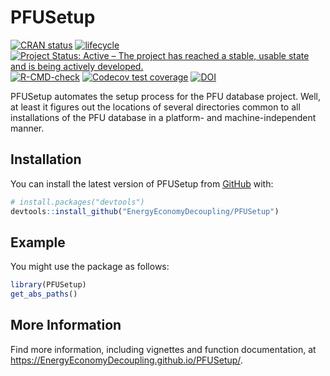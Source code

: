 
<!-- README.md is generated from README.Rmd. Please edit README.Rmd -->

# PFUSetup

<!-- badges: start -->

[![CRAN
status](https://www.r-pkg.org/badges/version/Recca)](https://cran.r-project.org/package=PFUSetup)
[![lifecycle](https://img.shields.io/badge/lifecycle-stable-brightgreen.svg)](https://www.tidyverse.org/lifecycle/#stable)
[![Project Status: Active – The project has reached a stable, usable
state and is being actively
developed.](https://www.repostatus.org/badges/latest/active.svg)](https://www.repostatus.org/#active)
[![R-CMD-check](https://github.com/EnergyEconomyDecoupling/PFUSetup/workflows/R-CMD-check/badge.svg)](https://github.com/EnergyEconomyDecoupling/PFUSetup/actions)
[![Codecov test
coverage](https://codecov.io/gh/EnergyEconomyDecoupling/PFUSetup/branch/master/graph/badge.svg)](https://codecov.io/gh/EnergyEconomyDecoupling/PFUSetup?branch=master)
[![DOI](https://zenodo.org/badge/289910348.svg)](https://zenodo.org/badge/latestdoi/289910348)
<!-- badges: end -->

PFUSetup automates the setup process for the PFU database project. Well,
at least it figures out the locations of several directories common to
all installations of the PFU database in a platform- and
machine-independent manner.

## Installation

You can install the latest version of PFUSetup from
[GitHub](https://github.com/) with:

``` r
# install.packages("devtools")
devtools::install_github("EnergyEconomyDecoupling/PFUSetup")
```

## Example

You might use the package as follows:

``` r
library(PFUSetup)
get_abs_paths()
```

## More Information

Find more information, including vignettes and function documentation,
at <https://EnergyEconomyDecoupling.github.io/PFUSetup/>.
